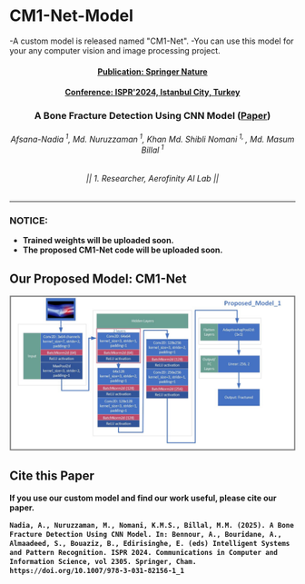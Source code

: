 # CM1-Net-Model
-A custom model is released named "CM1-Net". 
-You can use this model for your any computer vision and image processing project.

<h4 align="center"><strong><a href="https://doi.org/10.1007/978-3-031-82156-1_1">Publication: Springer Nature</a></strong></h4>
<h4 align="center"><strong><a href="https://doi.org/10.1007/978-3-031-82156-1_1">Conference: ISPR'2024, Istanbul City, Turkey</a></strong></h4>
<h3 align="center"><strong>A Bone Fracture Detection Using CNN Model (<strong><a href="https://doi.org/10.1007/978-3-031-82156-1_1">Paper</a>)</strong></h3>

<h6 align="center">Afsana-Nadia<sup> 1</sup>,  Md. Nuruzzaman<sup> 1</sup>,  Khan Md. Shibli Nomani<sup> 1, </sup>, Md. Masum Billal<sup> 1</sup></h6>
<h6 align="center">|| 1. Researcher, Aerofinity AI Lab || </h6>
<hr>

### NOTICE: 
- Trained weights will be uploaded soon.
- The proposed CM1-Net code will be uploaded soon.

## Our Proposed Model: CM1-Net
![](./Build/Proposed_Architecture_1.jpg)

## Cite this Paper

If you use our custom model and find our work useful, please cite our paper.

```
Nadia, A., Nuruzzaman, M., Nomani, K.M.S., Billal, M.M. (2025). A Bone Fracture Detection Using CNN Model. In: Bennour, A., Bouridane, A., Almaadeed, S., Bouaziz, B., Edirisinghe, E. (eds) Intelligent Systems and Pattern Recognition. ISPR 2024. Communications in Computer and Information Science, vol 2305. Springer, Cham. https://doi.org/10.1007/978-3-031-82156-1_1
